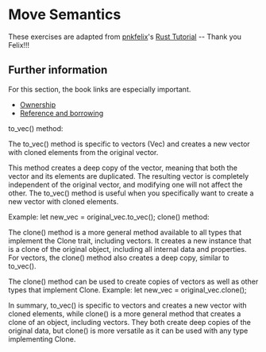 # Move Semantics

These exercises are adapted from [pnkfelix](https://github.com/pnkfelix)'s [Rust Tutorial](https://pnkfelix.github.io/rust-examples-icfp2014/) -- Thank you Felix!!!

## Further information

For this section, the book links are especially important.

- [Ownership](https://doc.rust-lang.org/book/ch04-01-what-is-ownership.html)
- [Reference and borrowing](https://doc.rust-lang.org/book/ch04-02-references-and-borrowing.html)

to_vec() method:

The to_vec() method is specific to vectors (Vec<T>) and creates a new vector with cloned elements from the original vector.

This method creates a deep copy of the vector, meaning that both the vector and its elements are duplicated.
The resulting vector is completely independent of the original vector, and modifying one will not affect the other.
The to_vec() method is useful when you specifically want to create a new vector with cloned elements.

Example: let new_vec = original_vec.to_vec();
clone() method:

The clone() method is a more general method available to all types that implement the Clone trait, including vectors.
It creates a new instance that is a clone of the original object, including all internal data and properties.
For vectors, the clone() method also creates a deep copy, similar to to_vec().

The clone() method can be used to create copies of vectors as well as other types that implement Clone.
Example: let new_vec = original_vec.clone();

In summary, to_vec() is specific to vectors and creates a new vector with cloned elements, while clone() is a more general method that creates a clone of an object, including vectors. They both create deep copies of the original data, but clone() is more versatile as it can be used with any type implementing Clone.
